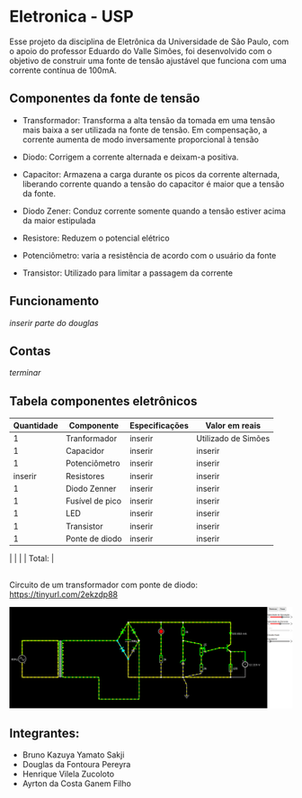 # Eletronica - USP
Esse projeto da disciplina de Eletrônica da Universidade de São Paulo, com o apoio do professor Eduardo do Valle Simões, foi desenvolvido com o objetivo de construir uma fonte de tensão ajustável que funciona com uma corrente contínua de 100mA.

## Componentes da fonte de tensão
* Transformador: Transforma a alta tensão da tomada em uma tensão mais baixa a ser utilizada na fonte de tensão. Em compensação, a corrente aumenta de modo inversamente proporcional à tensão

* Diodo: Corrigem a corrente alternada e deixam-a positiva.

* Capacitor: Armazena a carga durante os picos da corrente alternada, liberando corrente quando a tensão do capacitor é maior que a tensão da fonte.

* Diodo Zener: Conduz corrente somente quando a tensão estiver acima da maior estipulada

* Resistore: Reduzem o potencial elétrico

* Potenciômetro: varia a resistência de acordo com o usuário da fonte

* Transistor: Utilizado para limitar a passagem da corrente
 ## Funcionamento 
 _inserir parte do douglas_

## Contas
_terminar_

## Tabela componentes eletrônicos

| Quantidade  | Componente | Especificações  | Valor em reais |
| ------------- | ------------- | ------------- | ------------- |
| 1  | Tranformador  | inserir | Utilizado de Simões  |
| 1 | Capacidor | inserir | inserir  |
| 1  | Potenciômetro | inserir | inserir  |
| inserir  | Resistores | inserir  | inserir  |
| 1  | Diodo Zenner | inserir  | inserir  |
| 1 | Fusível de pico | inserir  | inserir  |
| 1 | LED | inserir  | inserir  |
| 1 | Transistor | inserir  | inserir  |
| 1 | Ponte de diodo | inserir  | inserir  |

|  |  |  | Total:   |



##
Circuito de um transformador com ponte de diodo: https://tinyurl.com/2ekzdp88

![alt text](https://raw.githubusercontent.com/A1RT0N/Eletr-nica/main/2023-06-21_22-24.png)

## Integrantes:
* Bruno Kazuya Yamato Sakji
* Douglas da Fontoura Pereyra
* Henrique Vilela Zucoloto
* Ayrton da Costa Ganem Filho

